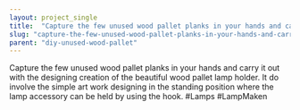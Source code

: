 ```yaml
---
layout: project_single
title:  "Capture the few unused wood pallet planks in your hands and carry it out with the designing creation of the beautiful wood pallet lamp holder. It do involve the simple art work designing in the standing position where the lamp accessory can be held b"
slug: "capture-the-few-unused-wood-pallet-planks-in-your-hands-and-carry-it-out-with"
parent: "diy-unused-wood-pallet"
---
```

Capture the few unused wood pallet planks in your hands and carry it out with the designing creation of the beautiful wood pallet lamp holder. It do involve the simple art work designing in the standing position where the lamp accessory can be held by using the hook. #Lamps #LampMaken